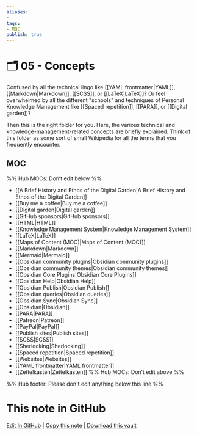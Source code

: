 ```yaml
---
aliases:
- 
tags:
- MOC
publish: true
---
```


# 🗂️ 05 - Concepts

Confused by all the technical lingo like [[YAML frontmatter|YAML]], [[Markdown|Markdown]], [[SCSS]], or [[LaTeX|LaTeX]]? Or feel overwhelmed by all the different "schools" and techniques of Personal Knowledge Management like [[Spaced repetition]], [[PARA]], or [[Digital garden]]?

Then this is the right folder for you. Here, the various technical and knowledge-management-related concepts are briefly explained. Think of this folder as some sort of small Wikipedia for all the terms that you frequently encounter.

## MOC

%% Hub MOCs: Don’t edit below  %%
-  [[A Brief History and Ethos of the Digital Garden|A Brief History and Ethos of the Digital Garden]]
-  [[Buy me a coffee|Buy me a coffee]]
-  [[Digital garden|Digital garden]]
-  [[GitHub sponsors|GitHub sponsors]]
-  [[HTML|HTML]]
-  [[Knowledge Management System|Knowledge Management System]]
-  [[LaTeX|LaTeX]]
-  [[Maps of Content (MOC)|Maps of Content (MOC)]]
-  [[Markdown|Markdown]]
-  [[Mermaid|Mermaid]]
-  [[Obsidian community plugins|Obsidian community plugins]]
-  [[Obsidian community themes|Obsidian community themes]]
-  [[Obsidian Core Plugins|Obsidian Core Plugins]]
-  [[Obsidian Help|Obsidian Help]]
-  [[Obsidian Publish|Obsidian Publish]]
-  [[Obsidian queries|Obsidian queries]]
-  [[Obsidian Sync|Obsidian Sync]]
-  [[Obsidian|Obsidian]]
-  [[PARA|PARA]]
-  [[Patreon|Patreon]]
-  [[PayPal|PayPal]]
-  [[Publish sites|Publish sites]]
-  [[SCSS|SCSS]]
-  [[Sherlocking|Sherlocking]]
-  [[Spaced repetition|Spaced repetition]]
-  [[Websites|Websites]]
-  [[YAML frontmatter|YAML frontmatter]]
-  [[Zettelkasten|Zettelkasten]]
%% Hub MOCs: Don’t edit above  %%

%% Hub footer: Please don't edit anything below this line %%

# This note in GitHub

<span class="git-footer">[Edit In GitHub](https://github.dev/obsidian-community/obsidian-hub/blob/main/05%20-%20Concepts/%F0%9F%97%82%EF%B8%8F%2005%20-%20Concepts.md "git-hub-edit-note") | [Copy this note](https://raw.githubusercontent.com/obsidian-community/obsidian-hub/main/05%20-%20Concepts/%F0%9F%97%82%EF%B8%8F%2005%20-%20Concepts.md "git-hub-copy-note") | [Download this vault](https://github.com/obsidian-community/obsidian-hub/archive/refs/heads/main.zip "git-hub-download-vault") </span>
